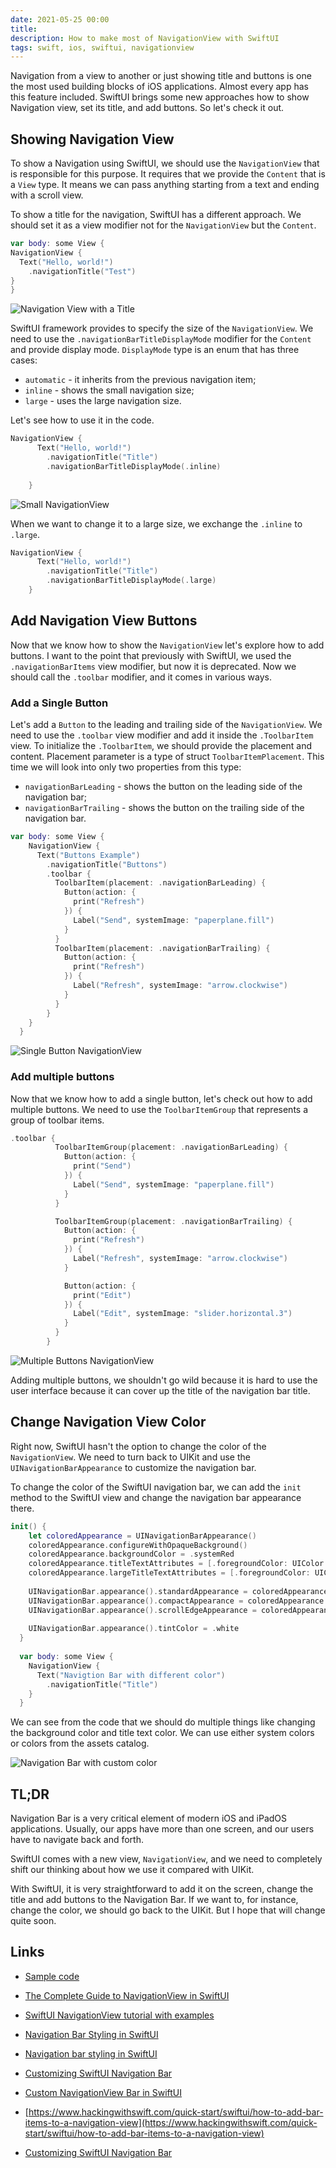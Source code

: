 ```yaml
---
date: 2021-05-25 00:00
title: 
description: How to make most of NavigationView with SwiftUI
tags: swift, ios, swiftui, navigationview
---
```


Navigation from a view to another or just showing title and buttons is one the most used building blocks of iOS applications. Almost every app has this feature included. SwiftUI brings some new approaches how to show Navigation view, set its title, and add buttons. So let's check it out.

## Showing Navigation View

To show a Navigation using SwiftUI, we should use the `NavigationView` that is responsible for this purpose. It requires that we provide the `Content` that is a `View` type. It means we can pass anything starting from a text and ending with a scroll view.

To show a title for the navigation, SwiftUI has a different approach. We should set it as a view modifier not for the `NavigationView` but the `Content`.

```swift
var body: some View {
NavigationView {
  Text("Hello, world!")
    .navigationTitle("Test")
}
}
```

![Navigation View with a Title](navigation-title.png)

SwiftUI framework provides to specify the size of the `NavigationView`. We need to use the `.navigationBarTitleDisplayMode` modifier for the `Content` and provide display mode. `DisplayMode` type is an enum that has three cases:

* `automatic` - it inherits from the previous navigation item;
* `inline` - shows the small navigation size;
* `large` - uses the large navigation size.

Let's see how to use it in the code.

```swift
NavigationView {
      Text("Hello, world!")
        .navigationTitle("Title")
        .navigationBarTitleDisplayMode(.inline)
          
    }
```

![Small NavigationView](navigationview-small.png)

When we want to change it to a large size, we exchange the `.inline` to `.large`.

```swift
NavigationView {
      Text("Hello, world!")
        .navigationTitle("Title")
        .navigationBarTitleDisplayMode(.large)
    }
```

## Add Navigation View Buttons

Now that we know how to show the `NavigationView` let's explore how to add buttons. I want to the point that previously with SwiftUI, we used the `.navigationBarItems` view modifier, but now it is deprecated. Now we should call the `.toolbar` modifier, and it comes in various ways.

### Add a Single Button

Let's add a `Button` to the leading and trailing side of the `NavigationView`. We need to use the `.toolbar` view modifier and add it inside the `.ToolbarItem` view. To initialize the `.ToolbarItem`, we should provide the placement and content. Placement parameter is a type of struct `ToolbarItemPlacement`. This time we will look into only two properties from this type: 

* `navigationBarLeading` - shows the button on the leading side of the navigation bar;
* `navigationBarTrailing` - shows the button on the trailing side of the navigation bar.

```swift
var body: some View {
    NavigationView {
      Text("Buttons Example")
        .navigationTitle("Buttons")
        .toolbar {
          ToolbarItem(placement: .navigationBarLeading) {
            Button(action: {
              print("Refresh")
            }) {
              Label("Send", systemImage: "paperplane.fill")
            }
          }
          ToolbarItem(placement: .navigationBarTrailing) {
            Button(action: {
              print("Refresh")
            }) {
              Label("Refresh", systemImage: "arrow.clockwise")
            }
          }
        }
    }
  }
```

![Single Button NavigationView](navigationview-single-button.png)

### Add multiple buttons

Now that we know how to add a single button, let's check out how to add multiple buttons. We need to use the `ToolbarItemGroup` that represents a group of toolbar items.

```swift
.toolbar {
          ToolbarItemGroup(placement: .navigationBarLeading) {
            Button(action: {
              print("Send")
            }) {
              Label("Send", systemImage: "paperplane.fill")
            }
          }

          ToolbarItemGroup(placement: .navigationBarTrailing) {
            Button(action: {
              print("Refresh")
            }) {
              Label("Refresh", systemImage: "arrow.clockwise")
            }

            Button(action: {
              print("Edit")
            }) {
              Label("Edit", systemImage: "slider.horizontal.3")
            }
          }
        }
```

![Multiple Buttons NavigationView](navigationview-multiple-buttons.png)

Adding multiple buttons, we shouldn't go wild because it is hard to use the user interface because it can cover up the title of the navigation bar title.

## Change Navigation View Color

Right now, SwiftUI hasn't the option to change the color of the `NavigationView`. We need to turn back to UIKit and use the `UINavigationBarAppearance` to customize the navigation bar.

To change the color of the SwiftUI navigation bar, we can add the `init` method to the SwiftUI view and change the navigation bar appearance there.

```swift
init() {
    let coloredAppearance = UINavigationBarAppearance()
    coloredAppearance.configureWithOpaqueBackground()
    coloredAppearance.backgroundColor = .systemRed
    coloredAppearance.titleTextAttributes = [.foregroundColor: UIColor.white]
    coloredAppearance.largeTitleTextAttributes = [.foregroundColor: UIColor.white]
    
    UINavigationBar.appearance().standardAppearance = coloredAppearance
    UINavigationBar.appearance().compactAppearance = coloredAppearance
    UINavigationBar.appearance().scrollEdgeAppearance = coloredAppearance
    
    UINavigationBar.appearance().tintColor = .white
  }
  
  var body: some View {
    NavigationView {
      Text("Navigtion Bar with different color")
        .navigationTitle("Title")
    }
  }
```

We can see from the code that we should do multiple things like changing the background color and title text color. We can use either system colors or colors from the assets catalog.

![Navigation Bar with custom color](navigationview-custom-color.png)

## TL;DR

Navigation Bar is a very critical element of modern iOS and iPadOS applications. Usually, our apps have more than one screen, and our users have to navigate back and forth.

SwiftUI comes with a new view, `NavigationView`, and we need to completely shift our thinking about how we use it compared with UIKit.

With SwiftUI, it is very straightforward to add it on the screen, change the title and add buttons to the Navigation Bar. If we want to, for instance, change the color, we should go back to the UIKit. But I hope that will change quite soon.

## Links

* [Sample code](https://github.com/fassko/SwiftUINavigationView)

* [The Complete Guide to NavigationView in SwiftUI](https://www.hackingwithswift.com/articles/216/complete-guide-to-navigationview-in-swiftui)
* [SwiftUI NavigationView tutorial with examples](https://www.simpleswiftguide.com/swiftui-navigationview-tutorial-with-examples/)
* [Navigation Bar Styling in SwiftUI](https://youtu.be/kCJyhG8zjvY)
* [Navigation bar styling in SwiftUI](https://swiftuirecipes.com/blog/navigation-bar-styling-in-swiftui)
* [Customizing SwiftUI Navigation Bar](https://medium.com/@francisco.gindre/customizing-swiftui-navigation-bar-8369d42b8805)
* [Custom NavigationView Bar in SwiftUI](https://medium.com/swlh/custom-navigationview-bar-in-swiftui-4b782eb68e94)
* [https://www.hackingwithswift.com/quick-start/swiftui/how-to-add-bar-items-to-a-navigation-view](https://www.hackingwithswift.com/quick-start/swiftui/how-to-add-bar-items-to-a-navigation-view)
* [Customizing SwiftUI Navigation Bar](https://medium.com/@francisco.gindre/customizing-swiftui-navigation-bar-8369d42b8805)